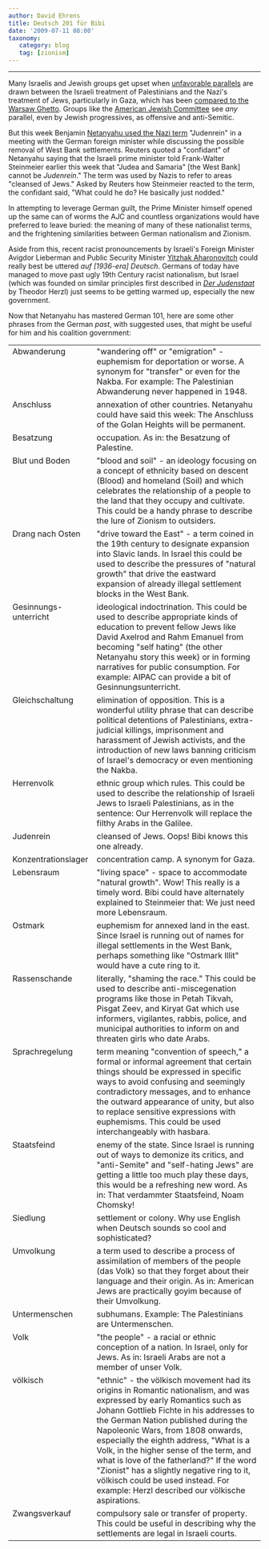```yaml
---
author: David Ehrens
title: Deutsch 201 für Bibi
date: '2009-07-11 08:00'
taxonomy:
   category: blog
   tag: [zionism]
---
```

---

Many Israelis and Jewish groups get upset when [unfavorable parallels](http://www.normanfinkelstein.com/deutschland-uber-alles/) are drawn between the Israeli treatment of Palestinians and the Nazi's treatment of Jews, particularly in Gaza, which has been [compared to the Warsaw Ghetto](http://www.adbusters.org/magazine/83/gaza.html). Groups like the [American Jewish Committee](http://www.ajc.org/atf/cf/%7B42D75369-D582-4380-8395-D25925B85EAF%7D/PROGRESSIVE_JEWISH_THOUGHT.PDF) see _any_ parallel, even by Jewish progressives, as offensive and anti-Semitic.

But this week Benjamin [Netanyahu used the Nazi term](http://www.jta.org/news/article/2009/07/10/1006449/netanyahu-tells-german-official-west-bank-cant-be-judenrein) "Judenrein" in a meeting with the German foreign minister while discussing the possible removal of West Bank settlements. Reuters quoted a "confidant" of Netanyahu saying that the Israeli prime minister told Frank-Walter Steinmeier earlier this week that "Judea and Samaria" [the West Bank] cannot be _Judenrein_." The term was used by Nazis to refer to areas "cleansed of Jews." Asked by Reuters how Steinmeier reacted to the term, the confidant said, "What could he do? He basically just nodded."

In attempting to leverage German guilt, the Prime Minister himself opened up the same can of worms the AJC and countless organizations would have preferred to leave buried: the meaning of many of these nationalist terms, and the frightening similarities between German nationalism and Zionism.

Aside from this, recent racist pronouncements by Israeli's Foreign Minister Avigdor Lieberman and Public Security Minister [Yitzhak Aharonovitch](http://www.haaretz.com/hasen/spages/1093401.html) could really best be uttered _auf [1936-era] Deutsch_. Germans of today have managed to move past ugly 19th Century racist nationalism, but Israel (which was founded on similar principles first described in _[Der Judenstaat](http://de.wikisource.org/wiki/Der_Judenstaat)_ by Theodor Herzl) just seems to be getting warmed up, especially the new government.

Now that Netanyahu has mastered German 101, here are some other phrases from the German _past_, with suggested uses, that might be useful for him and his coalition government:

<table cellpadding="4">

<tbody>

<tr valign="top">

<td>Abwanderung</td>

<td>"wandering off" or "emigration" - euphemism for deportation or worse. A synonym for "transfer" or even for the Nakba. For example: The Palestinian Abwanderung never happened in 1948.</td>

</tr>

<tr valign="top">

<td>Anschluss</td>

<td>annexation of other countries. Netanyahu could have said this week: The Anschluss of the Golan Heights will be permanent.</td>

</tr>

<tr valign="top">

<td>Besatzung</td>

<td>occupation. As in: the Besatzung of Palestine.</td>

</tr>

<tr valign="top">

<td>Blut und Boden</td>

<td>"blood and soil" - an ideology focusing on a concept of ethnicity based on descent (Blood) and homeland (Soil) and which celebrates the relationship of a people to the land that they occupy and cultivate. This could be a handy phrase to describe the lure of Zionism to outsiders.</td>

</tr>

<tr valign="top">

<td>Drang nach Osten</td>

<td>"drive toward the East" - a term coined in the 19th century to designate expansion into Slavic lands. In Israel this could be used to describe the pressures of "natural growth" that drive the eastward expansion of already illegal settlement blocks in the West Bank.</td>

</tr>

<tr valign="top">

<td>Gesinnungs-unterricht</td>

<td>ideological indoctrination. This could be used to describe appropriate kinds of education to prevent fellow Jews like David Axelrod and Rahm Emanuel from becoming "self hating" (the other Netanyahu story this week) or in forming narratives for public consumption. For example: AIPAC can provide a bit of Gesinnungsunterricht.</td>

</tr>

<tr valign="top">

<td>Gleichschaltung</td>

<td>elimination of opposition. This is a wonderful utility phrase that can describe political detentions of Palestinians, extra-judicial killings, imprisonment and harassment of Jewish activists, and the introduction of new laws banning criticism of Israel's democracy or even mentioning the Nakba.</td>

</tr>

<tr valign="top">

<td>Herrenvolk</td>

<td>ethnic group which rules. This could be used to describe the relationship of Israeli Jews to Israeli Palestinians, as in the sentence: Our Herrenvolk will replace the filthy Arabs in the Galilee.</td>

</tr>

<tr valign="top">

<td>Judenrein</td>

<td>cleansed of Jews. Oops! Bibi knows this one already.</td>

</tr>

<tr valign="top">

<td>Konzentrationslager</td>

<td>concentration camp. A synonym for Gaza.</td>

</tr>

<tr valign="top">

<td>Lebensraum</td>

<td>"living space" - space to accommodate "natural growth". Wow! This really is a timely word. Bibi could have alternately explained to Steinmeier that: We just need more Lebensraum.</td>

</tr>

<tr valign="top">

<td>Ostmark</td>

<td>euphemism for annexed land in the east. Since Israel is running out of names for illegal settlements in the West Bank, perhaps something like "Ostmark Illit" would have a cute ring to it.</td>

</tr>

<tr valign="top">

<td>Rassenschande</td>

<td>literally, "shaming the race." This could be used to describe anti-miscegenation programs like those in Petah Tikvah, Pisgat Zeev, and Kiryat Gat which use informers, vigilantes, rabbis, police, and municipal authorities to inform on and threaten girls who date Arabs.</td>

</tr>

<tr valign="top">

<td>Sprachregelung</td>

<td>term meaning "convention of speech," a formal or informal agreement that certain things should be expressed in specific ways to avoid confusing and seemingly contradictory messages, and to enhance the outward appearance of unity, but also to replace sensitive expressions with euphemisms. This could be used interchangeably with hasbara.</td>

</tr>

<tr valign="top">

<td>Staatsfeind</td>

<td>enemy of the state. Since Israel is running out of ways to demonize its critics, and "anti-Semite" and "self-hating Jews" are getting a little too much play these days, this would be a refreshing new word. As in: That verdammter Staatsfeind, Noam Chomsky!</td>

</tr>

<tr valign="top">

<td>Siedlung</td>

<td>settlement or colony. Why use English when Deutsch sounds so cool and sophisticated?</td>

</tr>

<tr valign="top">

<td>Umvolkung</td>

<td>a term used to describe a process of assimilation of members of the people (das Volk) so that they forget about their language and their origin. As in: American Jews are practically goyim because of their Umvolkung.</td>

</tr>

<tr valign="top">

<td>Untermenschen</td>

<td>subhumans. Example: The Palestinians are Untermenschen.</td>

</tr>

<tr valign="top">

<td>Volk</td>

<td>"the people" - a racial or ethnic conception of a nation. In Israel, only for Jews. As in: Israeli Arabs are not a member of unser Volk.</td>

</tr>

<tr valign="top">

<td>völkisch</td>

<td>"ethnic" - the völkisch movement had its origins in Romantic nationalism, and was expressed by early Romantics such as Johann Gottlieb Fichte in his addresses to the German Nation published during the Napoleonic Wars, from 1808 onwards, especially the eighth address, "What is a Volk, in the higher sense of the term, and what is love of the fatherland?" If the word "Zionist" has a slightly negative ring to it, völkisch could be used instead. For example: Herzl described our völkische aspirations.</td>

</tr>

<tr valign="top">

<td>Zwangsverkauf</td>

<td>compulsory sale or transfer of property. This could be useful in describing why the settlements are legal in Israeli courts.</td>

</tr>

</tbody>

</table>

